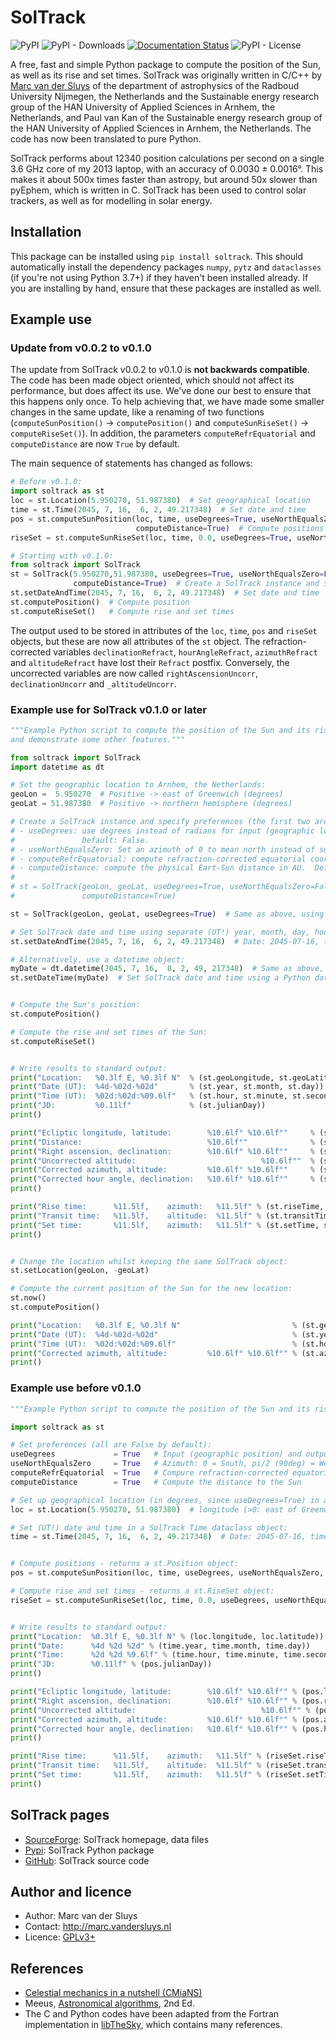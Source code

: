 # SolTrack #

![PyPI](https://img.shields.io/pypi/v/soltrack?color=%230A0)
![PyPI - Downloads](https://img.shields.io/pypi/dm/soltrack)
[![Documentation
Status](https://readthedocs.org/projects/soltrack/badge/?version=latest)](https://soltrack.readthedocs.io/en/latest/?badge=latest)
![PyPI - License](https://img.shields.io/pypi/l/soltrack?color=%230A0)

A free, fast and simple Python package to compute the position of the Sun, as well as its rise and set times.
SolTrack was originally written in C/C++ by [Marc van der Sluys](http://han.vandersluys.nl/en/) of the
department of astrophysics of the Radboud University Nijmegen, the Netherlands and the Sustainable energy
research group of the HAN University of Applied Sciences in Arnhem, the Netherlands, and Paul van Kan of the
Sustainable energy research group of the HAN University of Applied Sciences in Arnhem, the Netherlands.  The
code has now been translated to pure Python.

SolTrack performs about 12340 position calculations per second on a single 3.6 GHz core of my 2013 laptop,
with an accuracy of 0.0030 ± 0.0016°.  This makes it about 500x times faster than astropy, but around 50x
slower than pyEphem, which is written in C.  SolTrack has been used to control solar trackers, as well as for
modelling in solar energy.


## Installation ##

This package can be installed using `pip install soltrack`.  This should automatically install the dependency
packages `numpy`, `pytz` and `dataclasses` (if you're not using Python 3.7+) if they haven't been installed
already.  If you are installing by hand, ensure that these packages are installed as well.


## Example use ##

### Update from v0.0.2 to v0.1.0 ###

The update from SolTrack v0.0.2 to v0.1.0 is **not backwards compatible**.  The code has been made object
oriented, which should not affect its performance, but does affect its use.  We've done our best to ensure that
this happens only once.  To help achieving that, we have made some smaller changes in the same update, like a
renaming of two functions (`computeSunPosition()` -> `computePosition()` and `computeSunRiseSet()` ->
`computeRiseSet()`).  In addition, the parameters `computeRefrEquatorial` and `computeDistance` are now `True`
by default.

The main sequence of statements has changed as follows:
```python
# Before v0.1.0:
import soltrack as st
loc = st.Location(5.950270, 51.987380)  # Set geographical location
time = st.Time(2045, 7, 16,  6, 2, 49.217348)  # Set date and time
pos = st.computeSunPosition(loc, time, useDegrees=True, useNorthEqualsZero=True, computeRefrEquatorial=True,
                            computeDistance=True)  # Compute positions
riseSet = st.computeSunRiseSet(loc, time, 0.0, useDegrees=True, useNorthEqualsZero=True)  # Compute rise and set times

# Starting with v0.1.0:
from soltrack import SolTrack
st = SolTrack(5.950270,51.987380, useDegrees=True, useNorthEqualsZero=False, computeRefrEquatorial=True,
              computeDistance=True)  # Create a SolTrack instance and specify preferences
st.setDateAndTime(2045, 7, 16,  6, 2, 49.217348)  # Set date and time
st.computePosition()  # Compute position
st.computeRiseSet()   # Compute rise and set times
```

The output used to be stored in attributes of the `loc`, `time`, `pos` and `riseSet` objects, but these are
now all attributes of the `st` object.  The refraction-corrected variables `declinationRefract`, `hourAngleRefract`,
`azimuthRefract` and `altitudeRefract` have lost their `Refract` postfix.  Conversely, the uncorrected
variables are now called `rightAscensionUncorr`, `declinationUncorr` and `_altitudeUncorr`.


### Example use for SolTrack v0.1.0 or later ###
```python
"""Example Python script to compute the position of the Sun and its rise and set times for a single instant
and demonstrate some other features."""

from soltrack import SolTrack
import datetime as dt

# Set the geographic location to Arnhem, the Netherlands:
geoLon =  5.950270  # Positive -> east of Greenwich (degrees)
geoLat = 51.987380  # Positive -> northern hemisphere (degrees)

# Create a SolTrack instance and specify preferences (the first two are False by default):
# - useDegrees: use degrees instead of radians for input (geographic location) and output (position).
#               Default: False.
# - useNorthEqualsZero: Set an azimuth of 0 to mean north instead of south.  Default: False.
# - computeRefrEquatorial: compute refraction-corrected equatorial coordinates.  Default: True.
# - computeDistance: compute the physical Eart-Sun distance in AU.  Default: True.
# 
# st = SolTrack(geoLon, geoLat, useDegrees=True, useNorthEqualsZero=False, computeRefrEquatorial=True,
#               computeDistance=True)

st = SolTrack(geoLon, geoLat, useDegrees=True)  # Same as above, using default values for all but useDegrees.

# Set SolTrack date and time using separate (UT!) year, month, day, hour, minute and second variables:
st.setDateAndTime(2045, 7, 16,  6, 2, 49.217348)  # Date: 2045-07-16, time: 06:02:49.217348 UTC

# Alternatively, use a datetime object:
myDate = dt.datetime(2045, 7, 16,  8, 2, 49, 217348)  # Same as above, in local time for TZ=+2 (08:02:49.217348 LT)
st.setDateTime(myDate)  # Set SolTrack date and time using a Python datetime object.


# Compute the Sun's position:
st.computePosition()

# Compute the rise and set times of the Sun:
st.computeRiseSet()


# Write results to standard output:
print("Location:   %0.3lf E, %0.3lf N"  % (st.geoLongitude, st.geoLatitude))
print("Date (UT):  %4d-%02d-%02d"       % (st.year, st.month, st.day))
print("Time (UT):  %02d:%02d:%09.6lf"   % (st.hour, st.minute, st.second))
print("JD:         %0.11lf"             % (st.julianDay))
print()

print("Ecliptic longitude, latitude:        %10.6lf° %10.6lf°"     % (st.longitude, 0.0))
print("Distance:                            %10.6lf°"              % (st.distance))
print("Right ascension, declination:        %10.6lf° %10.6lf°"     % (st._rightAscensionUncorr, st._declinationUncorr))
print("Uncorrected altitude:                            %10.6lf°"  % (st._altitudeUncorr))
print("Corrected azimuth, altitude:         %10.6lf° %10.6lf°"     % (st.azimuth, st.altitude))
print("Corrected hour angle, declination:   %10.6lf° %10.6lf°"     % (st.hourAngle, st.declination))
print()

print("Rise time:      %11.5lf,    azimuth:   %11.5lf" % (st.riseTime, st.riseAzimuth))
print("Transit time:   %11.5lf,    altitude:  %11.5lf" % (st.transitTime, st.transitAltitude))
print("Set time:       %11.5lf,    azimuth:   %11.5lf" % (st.setTime, st.setAzimuth))
print()


# Change the location whilst keeping the same SolTrack object:
st.setLocation(geoLon, -geoLat)

# Compute the current position of the Sun for the new location:
st.now()
st.computePosition()

print("Location:   %0.3lf E, %0.3lf N"                         % (st.geoLongitude, st.geoLatitude))
print("Date (UT):  %4d-%02d-%02d"                              % (st.year, st.month, st.day))
print("Time (UT):  %02d:%02d:%09.6lf"                          % (st.hour, st.minute, st.second))
print("Corrected azimuth, altitude:         %10.6lf° %10.6lf°" % (st.azimuth, st.altitude))
print()
```


### Example use before v0.1.0 ###
```python
"""Example Python script to compute the position of the Sun and its rise and set times for a single instant."""

import soltrack as st

# Set preferences (all are False by default):
useDegrees             = True   # Input (geographic position) and output are in degrees
useNorthEqualsZero     = True   # Azimuth: 0 = South, pi/2 (90deg) = West  ->  0 = North, pi/2 (90deg) = East
computeRefrEquatorial  = True   # Compure refraction-corrected equatorial coordinates (Hour angle, declination)
computeDistance        = True   # Compute the distance to the Sun

# Set up geographical location (in degrees, since useDegrees=True) in a SolTrack Location dataclass object:
loc = st.Location(5.950270, 51.987380)  # longitude (>0: east of Greenwich),  latitude (>0: northern hemisphere)

# Set (UT!) date and time in a SolTrack Time dataclass object:
time = st.Time(2045, 7, 16,  6, 2, 49.217348)  # Date: 2045-07-16, time: 06:02:49.217348


# Compute positions - returns a st.Position object:
pos = st.computeSunPosition(loc, time, useDegrees, useNorthEqualsZero, computeRefrEquatorial, computeDistance)

# Compute rise and set times - returns a st.RiseSet object:
riseSet = st.computeSunRiseSet(loc, time, 0.0, useDegrees, useNorthEqualsZero)


# Write results to standard output:
print("Location:  %0.3lf E, %0.3lf N" % (loc.longitude, loc.latitude))
print("Date:      %4d %2d %2d" % (time.year, time.month, time.day))
print("Time:      %2d %2d %9.6lf" % (time.hour, time.minute, time.second))
print("JD:        %0.11lf" % (pos.julianDay))
print()

print("Ecliptic longitude, latitude:        %10.6lf° %10.6lf°" % (pos.longitude, 0.0))
print("Right ascension, declination:        %10.6lf° %10.6lf°" % (pos.rightAscension, pos.declination))
print("Uncorrected altitude:                            %10.6lf°" % (pos.altitude))
print("Corrected azimuth, altitude:         %10.6lf° %10.6lf°" % (pos.azimuthRefract, pos.altitudeRefract))
print("Corrected hour angle, declination:   %10.6lf° %10.6lf°" % (pos.hourAngleRefract, pos.declinationRefract))
print()

print("Rise time:      %11.5lf,    azimuth:   %11.5lf" % (riseSet.riseTime, riseSet.riseAzimuth))
print("Transit time:   %11.5lf,    altitude:  %11.5lf" % (riseSet.transitTime, riseSet.transitAltitude))
print("Set time:       %11.5lf,    azimuth:   %11.5lf" % (riseSet.setTime, riseSet.setAzimuth))
print()
```


## SolTrack pages ##

* [SourceForge](http://soltrack.sf.net): SolTrack homepage, data files
* [Pypi](https://pypi.org/project/soltrack/): SolTrack Python package
* [GitHub](https://github.com/MarcvdSluys/SolTrack): SolTrack source code


## Author and licence ##

* Author: Marc van der Sluys
* Contact: http://marc.vandersluys.nl
* Licence: [GPLv3+](https://www.gnu.org/licenses/gpl.html)


## References ##

* [Celestial mechanics in a nutshell (CMiaNS)](https://cmians.sourceforge.io/)
* Meeus, [Astronomical algorithms](https://www.willbell.com/math/MC1.HTM), 2nd Ed.
* The C and Python codes have been adapted from the Fortran implementation in
  [libTheSky](http://libthesky.sourceforge.net/), which contains many references.
